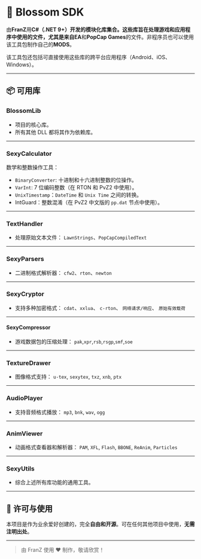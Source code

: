 # 🌸 Blossom SDK

由**FranZ**用**C#（.NET 9+）**开发的模块化库集合。这些库旨在处理游戏和应用程序中使用的文件，尤其是来自**EA**和**PopCap Games**的文件。非程序员也可以使用该工具包制作自己的**MODS**。

该工具包还包括可直接使用这些库的跨平台应用程序（Android、iOS、Windows）。

---

## 📦 可用库


### BlossomLib

- 项目的核心库。
- 所有其他 DLL 都将其作为依赖库。

---

### SexyCalculator

数学和整数操作工具：

- `BinaryConverter`: 十进制和十六进制整数的位操作。
- `VarInt`: 7 位编码整数（在 RTON 和 PvZ2 中使用）。
- `UnixTimestamp`：`DateTime` 和 `Unix Time` 之间的转换。
- IntGuard：整数混淆（在 PvZ2 中文版的 `pp.dat` 节点中使用）。

---

### TextHandler

- 处理原始文本文件： `LawnStrings`、`PopCapCompiledText`

---

### SexyParsers

- 二进制格式解析器： `cfw2`、`rton`、`newton`

---

### SexyCryptor

- 支持多种加密格式： `cdat`、`xxlua`、 `c-rton`、 `网络请求/响应`、 `原始有效载荷`

---

#### SexyCompressor

- 游戏数据包的压缩处理： `pak`,`xpr`,`rsb`,`rsgp`,`smf`,`soe`

---

### TextureDrawer

- 图像格式支持： `u-tex`, `sexytex`, `txz`, `xnb`, `ptx`

---

### AudioPlayer

- 支持音频格式播放： `mp3`, `bnk`, `wav`, `ogg`

---

### AnimViewer

- 动画格式查看器和解析器： `PAM`, `XFL`, `Flash`, `BBONE`, `ReAnim`, `Particles`

---

### SexyUtils

- 综合上述所有库功能的通用工具。

---

## 📜 许可与使用

本项目是作为业余爱好创建的，完全**自由和开源**。可在任何其他项目中使用，**无需注明出处**。

---

> 由 FranZ 使用 ❤️ 制作，敬请欣赏！